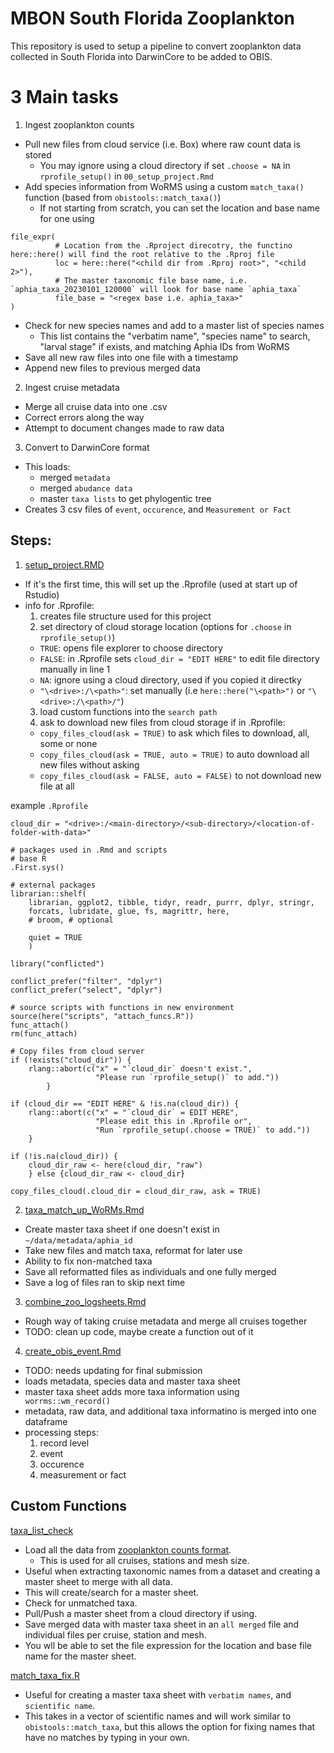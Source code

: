 # MBON South Florida Zooplankton
This repository is used to setup a pipeline to convert zooplankton data collected in South Florida into DarwinCore to be added to OBIS.

# 3 Main tasks
1. Ingest zooplankton counts
- Pull new files from cloud service (i.e. Box) where raw count data is stored
   - You may ignore using a cloud directory if set `.choose = NA` in `rprofile_setup()` in `00_setup_project.Rmd`
- Add species information from WoRMS using a custom `match_taxa()` function (based from `obistools::match_taxa()`)
  - If not starting from scratch, you can set the location and base name for one using 
```
file_expr(
          # Location from the .Rproject direcotry, the functino here::here() will find the root relative to the .Rproj file
          loc = here::here("<child dir from .Rproj root>", "<child 2>"), 
          # The master taxonomic file base name, i.e. `aphia_taxa_20230101_120000` will look for base name `aphia_taxa`
          file_base = "<regex base i.e. aphia_taxa>"
)
``` 
- Check for new species names and add to a master list of species names
  - This list contains the "verbatim name", "species name" to search, "larval stage" if exists, and matching Aphia IDs from WoRMS
- Save all new raw files into one file with a timestamp
- Append new files to previous merged data
   
2. Ingest cruise metadata
- Merge all cruise data into one .csv
- Correct errors along the way
- Attempt to document changes made to raw data
  
3. Convert to DarwinCore format 
- This loads:
  - merged `metadata`
  - merged `abudance data`
  - master `taxa lists` to get phylogentic tree
- Creates 3 csv files of `event`, `occurence`, and `Measurement or Fact`


## Steps:
1. [setup_project.RMD](https://github.com/sebastiandig/obis_zooplankton_setup/blob/main/Rmd/00_setup_project.Rmd)
- If it's the first time, this will set up the .Rprofile (used at start up of Rstudio)
- info for .Rprofile:
    1. creates file structure used for this project
    2. set directory of cloud storage location (options for `.choose` in `rprofile_setup()`)
    - `TRUE`: opens file explorer to choose directory
    - `FALSE`: in .Rprofile sets `cloud_dir = "EDIT HERE"` to edit file directory manually in line 1 
    - `NA`: ignore using a cloud directory, used if you copied it directky
    - `"\<drive>:/\<path>"`: set manually (i.e `here::here("\<path>")` or `"\<drive>:/\<path>/"`)
    3. load custom functions into the `search path`
    4. ask to download new files from cloud storage if in .Rprofile: 
    - `copy_files_cloud(ask = TRUE)` to ask which files to download, all, some or none
    - `copy_files_cloud(ask = TRUE, auto = TRUE)` to auto download all new files without asking
    - `copy_files_cloud(ask = FALSE, auto = FALSE)` to not download new file at all

example `.Rprofile`
```
cloud_dir = "<drive>:/<main-directory>/<sub-directory>/<location-of-folder-with-data>"

# packages used in .Rmd and scripts
# base R
.First.sys()

# external packages
librarian::shelf(
    librarian, ggplot2, tibble, tidyr, readr, purrr, dplyr, stringr,
    forcats, lubridate, glue, fs, magrittr, here,
    # broom, # optional
    
    quiet = TRUE
    )

library("conflicted")

conflict_prefer("filter", "dplyr")
conflict_prefer("select", "dplyr")

# source scripts with functions in new environment
source(here("scripts", "attach_funcs.R"))
func_attach()
rm(func_attach)

# Copy files from cloud server
if (!exists("cloud_dir")) {
	rlang::abort(c("x" = "`cloud_dir` doesn't exist.",
                   "Please run `rprofile_setup()` to add."))
        }

if (cloud_dir == "EDIT HERE" & !is.na(cloud_dir)) {
	rlang::abort(c("x" = "`cloud_dir` = EDIT HERE",
                   "Please edit this in .Rprofile or", 
                   "Run `rprofile_setup(.choose = TRUE)` to add."))
	}

if (!is.na(cloud_dir)) {
	cloud_dir_raw <- here(cloud_dir, "raw")
	} else {cloud_dir_raw <- cloud_dir}

copy_files_cloud(.cloud_dir = cloud_dir_raw, ask = TRUE)
```
    
2. [taxa_match_up_WoRMs.Rmd](https://github.com/sebastiandig/obis_zooplankton_setup/blob/main/Rmd/01_taxa_match_up_WoRMs.Rmd)
- Create master taxa sheet if one doesn't exist in `~/data/metadata/aphia_id`
- Take new files and match taxa, reformat for later use
- Ability to fix non-matched taxa
- Save all reformatted files as individuals and one fully merged
- Save a log of files ran to skip next time
 
3. [combine_zoo_logsheets.Rmd](https://github.com/sebastiandig/obis_zooplankton_setup/blob/main/Rmd/02_combine_zoo_logsheets.Rmd)
- Rough way of taking cruise metadata and merge all cruises together
- TODO: clean up code, maybe create a function out of it

4. [create_obis_event.Rmd](https://github.com/sebastiandig/obis_zooplankton_setup/blob/main/Rmd/03_create_obis_event.Rmd)
- TODO: needs updating for final submission
- loads metadata, species data and master taxa sheet
- master taxa sheet adds more taxa information using ` worrms::wm_record()`
- metadata, raw data, and additional taxa informatino is merged into one dataframe
- processing steps:
    1. record level
    2. event 
    3. occurence
    4. measurement or fact


## Custom Functions
[taxa_list_check](https://github.com/sebastiandig/obis_zooplankton_setup/blob/main/scripts/taxa_list_check.R)
- Load all the data from [zooplankton counts format](https://github.com/sebastiandig/obis_zooplankton_setup/blob/main/cruise_id_stn_mesh_blank_count.xlsx).
  - This is used for all cruises, stations and mesh size. 
- Useful when extracting taxonomic names from a dataset and creating a master sheet to merge with all data. 
- This will create/search for a master sheet.
- Check for unmatched taxa.
- Pull/Push a master sheet from a cloud directory if using.
- Save merged data with master taxa sheet in an `all merged` file and individual files per cruise, station and mesh.
- You wll be able to set the file expression for the location and base file name for the master sheet.

[match_taxa_fix.R](https://github.com/sebastiandig/obis_zooplankton_setup/blob/main/scripts/match_taxa_fix.R)
- Useful for creating a master taxa sheet with `verbatim names`, and `scientific name`. 
- This takes in a vector of scientific names and will work similar to `obistools::match_taxa`, but this allows the option
for fixing names that have no matches by typing in your own. 




